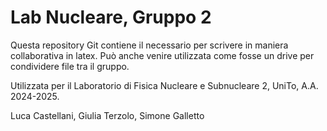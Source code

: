 # Lab Nucleare, Gruppo 2

Questa repository Git contiene il necessario per scrivere in maniera collaborativa in latex. Può anche venire utilizzata come fosse un drive per condividere file tra il gruppo.

Utilizzata per il Laboratorio di Fisica Nucleare e Subnucleare 2, UniTo, A.A. 2024-2025.

Luca Castellani, Giulia Terzolo, Simone Galletto
